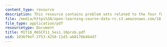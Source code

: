 ```yaml
---
content_type: resource
description: This resource contains problem sets related to the four fundamental subspaces.
file: /media/https%3A/open-learning-course-data-rc.s3.amazonaws.com/18-06sc-linear-algebra-fall-2011/1036f9ef2f53425811d3ab8176b4b4d7_MIT18_06SCF11_Ses1.10prob.pdf
file_type: application/pdf
resourcetype: Document
title: MIT18_06SCF11_Ses1.10prob.pdf
uid: 1036f9ef-2f53-4258-11d3-ab8176b4b4d7
---
```

